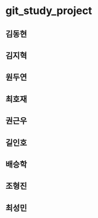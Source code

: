 # git_study_project

## 김동현


## 김지혁


## 원두연


## 최호재


## 권근우


## 길인호


## 배승학


## 조형진


## 최성민
